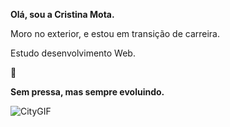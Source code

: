 <p><strong>Olá, sou a Cristina Mota.</strong><p/>
<p>Moro no exterior, e estou em transição de carreira.</p>
<p>Estudo desenvolvimento Web.</p>
🎯 <p><strong>Sem pressa, mas sempre evoluindo.</strong></p>

![CityGIF](https://user-images.githubusercontent.com/110698111/187933438-c48442dc-9c46-4032-b46b-9038391cd987.gif)




          
          

